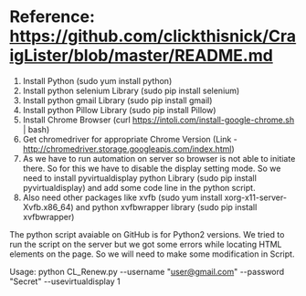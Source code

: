 # Reference: https://github.com/clickthisnick/CraigLister/blob/master/README.md
1. Install Python (sudo yum install python)
2. Install python selenium Library (sudo pip install selenium)
3. Install python gmail Library (sudo pip install gmail)
4. Install python Pillow Library (sudo pip install Pillow)
5. Install Chrome Browser (curl https://intoli.com/install-google-chrome.sh | bash)
6. Get chromedriver for appropriate Chrome Version (Link - http://chromedriver.storage.googleapis.com/index.html)
7. As we have to run automation on server so browser is not able to initiate there. So for this we have to disable the display setting mode. So we need to install pyvirtualdisplay python Library (sudo pip install pyvirtualdisplay) and add some code line in the python script.
8. Also need other packages like xvfb (sudo yum install xorg-x11-server-Xvfb.x86_64) and python xvfbwrapper library (sudo pip install xvfbwrapper)

The python script avaiable on GitHub is for Python2 versions. We tried to run the script on the server but we got some errors while locating HTML elements on the page. So we will need to make some modification in Script.

Usage: python CL_Renew.py --username "user@gmail.com" --password "Secret" --usevirtualdisplay 1


